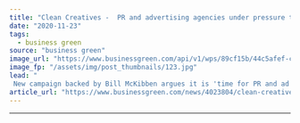 ```yaml
---
title: "Clean Creatives -  PR and advertising agencies under pressure to cut ties with fossil fuels"
date: "2020-11-23"
tags: 
  - business green
source: "business green"
image_url: "https://www.businessgreen.com/api/v1/wps/89cf15b/44c5afef-cf8a-4934-9bde-f2a6c65cea0e/9/Extinction-Rebellion-City-protest-Oct-2019-C-Raquel-Natalicchio-Extinction-Rebellion-185x114.jpg"
image_fp: "/assets/img/post_thumbnails/123.jpg"
lead: "
 New campaign backed by Bill McKibben argues it is 'time for PR and ad agencies to come clean' over work for fossil fuel clients ..."
article_url: "https://www.businessgreen.com/news/4023804/clean-creatives-advertising-agencies-pressure-cut-ties-fossil-fuels"
---
```


---
